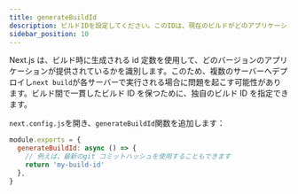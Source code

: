```yaml
---
title: generateBuildId
description: ビルドIDを設定してください。このIDは、現在のビルドがどのアプリケーションに提供されているかを識別するのに使用されます。
sidebar_position: 10
---
```


Next.js は、ビルド時に生成される id 定数を使用して、どのバージョンのアプリケーションが提供されているかを識別します。このため、複数のサーバーへデプロイし`next build`が各サーバーで実行される場合に問題を起こす可能性があります。ビルド間で一貫したビルド ID を保つために、独自のビルド ID を指定できます。

`next.config.js`を開き、`generateBuildId`関数を追加します：

```js title="next.config.js"
module.exports = {
  generateBuildId: async () => {
    // 例えば、最新のgit コミットハッシュを使用することもできます
    return 'my-build-id'
  },
}
```
